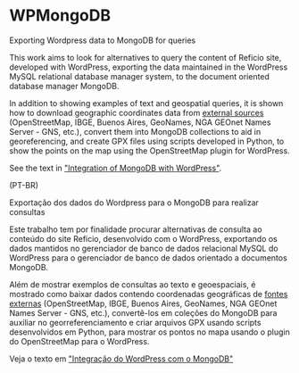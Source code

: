 # WPMongoDB
Exporting Wordpress data to MongoDB for queries

This work aims to look for alternatives to query the content of Reficio site, developed with WordPress, exporting the data maintained in the WordPress MySQL relational database manager system, to the document oriented database manager MongoDB.

In addition to showing examples of text and geospatial queries, it is shown how to download geographic coordinates data from [external sources](http://reficio.cc/integration-of-mongodb-with-wordpress/8-external-data/) (OpenStreetMap, IBGE, Buenos Aires, GeoNames, NGA GEOnet Names Server - GNS, etc.), convert them into MongoDB collections to aid in georeferencing, and create GPX files using scripts developed in Python, to show the points on the map using the OpenStreetMap plugin for WordPress.

See the text in ["Integration of MongoDB with WordPress"](http://reficio.cc/integration-of-mongodb-with-wordpress/).

(PT-BR)

Exportação dos dados do Wordpress para o MongoDB para realizar consultas

Este trabalho tem por finalidade procurar alternativas de consulta ao conteúdo do site Reficio, desenvolvido com o WordPress, exportando os dados mantidos no gerenciador de banco de dados relacional MySQL do WordPress para o gerenciador de banco de dados orientado a documentos MongoDB.

Além de mostrar exemplos de consultas ao texto e geoespaciais, é mostrado como baixar dados contendo coordenadas geográficas de [fontes externas](http://reficio.cc/integracao-do-wordpress-com-o-mongodb/8-dados-externos/) (OpenStreetMap, IBGE, Buenos Aires, GeoNames, NGA GEOnet Names Server - GNS, etc.), convertê-los em coleções do MongoDB para auxiliar no georreferenciamento e criar arquivos GPX usando scripts desenvolvidos em Python, para mostrar os pontos no mapa usando o plugin do OpenStreetMap para o WordPress.

Veja o texto em ["Integração do WordPress com o MongoDB"](http://reficio.cc/integracao-do-wordpress-com-o-mongodb/)
